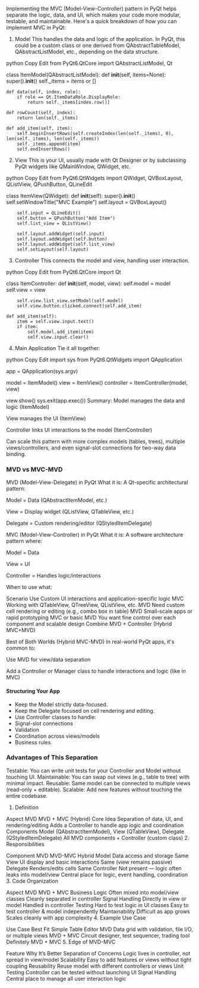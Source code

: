 Implementing the MVC (Model-View-Controller) pattern in PyQt helps separate the logic, data, and UI, which makes your code more modular, testable, and maintainable. Here's a quick breakdown of how you can implement MVC in PyQt:

1. Model
This handles the data and logic of the application. In PyQt, this could be a custom class or one derived from QAbstractTableModel, QAbstractListModel, etc., depending on the data structure.

python
Copy
Edit
from PyQt6.QtCore import QAbstractListModel, Qt

class ItemModel(QAbstractListModel):
    def __init__(self, items=None):
        super().__init__()
        self._items = items or []

    def data(self, index, role):
        if role == Qt.ItemDataRole.DisplayRole:
            return self._items[index.row()]

    def rowCount(self, index):
        return len(self._items)

    def add_item(self, item):
        self.beginInsertRows(self.createIndex(len(self._items), 0), len(self._items), len(self._items))
        self._items.append(item)
        self.endInsertRows()
2. View
This is your UI, usually made with Qt Designer or by subclassing PyQt widgets like QMainWindow, QWidget, etc.

python
Copy
Edit
from PyQt6.QtWidgets import QWidget, QVBoxLayout, QListView, QPushButton, QLineEdit

class ItemView(QWidget):
    def __init__(self):
        super().__init__()
        self.setWindowTitle("MVC Example")
        self.layout = QVBoxLayout()

        self.input = QLineEdit()
        self.button = QPushButton("Add Item")
        self.list_view = QListView()

        self.layout.addWidget(self.input)
        self.layout.addWidget(self.button)
        self.layout.addWidget(self.list_view)
        self.setLayout(self.layout)
3. Controller
This connects the model and view, handling user interaction.

python
Copy
Edit
from PyQt6.QtCore import Qt

class ItemController:
    def __init__(self, model, view):
        self.model = model
        self.view = view

        self.view.list_view.setModel(self.model)
        self.view.button.clicked.connect(self.add_item)

    def add_item(self):
        item = self.view.input.text()
        if item:
            self.model.add_item(item)
            self.view.input.clear()
4. Main Application
Tie it all together:

python
Copy
Edit
import sys
from PyQt6.QtWidgets import QApplication

app = QApplication(sys.argv)

model = ItemModel()
view = ItemView()
controller = ItemController(model, view)

view.show()
sys.exit(app.exec())
Summary:
Model manages the data and logic (ItemModel)

View manages the UI (ItemView)

Controller links UI interactions to the model (ItemController)

Can scale this pattern with more complex models (tables, trees), multiple views/controllers, and even signal-slot connections for two-way data binding.


### MVD vs MVC-MVD

MVD (Model-View-Delegate) in PyQt
What it is:
A Qt-specific architectural pattern:

Model = Data (QAbstractItemModel, etc.)

View = Display widget (QListView, QTableView, etc.)

Delegate = Custom rendering/editor (QStyledItemDelegate)


MVC (Model-View-Controller) in PyQt
What it is:
A software architecture pattern where:

Model = Data

View = UI

Controller = Handles logic/interactions


When to use what:

Scenario	Use
Custom UI interactions and application-specific logic	MVC
Working with QTableView, QTreeView, QListView, etc.	MVD
Need custom cell rendering or editing (e.g., combo box in table)	MVD
Small-scale apps or rapid prototyping	MVC or basic MVD
You want fine control over each component and scalable design	Combine MVD + Controller (Hybrid MVC+MVD)

Best of Both Worlds (Hybrid MVC-MVD)
In real-world PyQt apps, it's common to:

Use MVD for view/data separation

Add a Controller or Manager class to handle interactions and logic (like in MVC)

#### Structuring Your App
 - Keep the Model strictly data-focused.
 - Keep the Delegate focused on cell rendering and editing.
 - Use Controller classes to handle:
 - Signal-slot connections
 - Validation
 - Coordination across views/models
 - Business rules

### Advantages of This Separation
Testable: You can write unit tests for your Controller and Model without touching UI.
Maintainable: You can swap out views (e.g., table to tree) with minimal impact.
Reusable: Same model can be connected to multiple views (read-only + editable).
Scalable: Add new features without touching the entire codebase.

1. Definition

Aspect	MVD	MVD + MVC (Hybrid)
Core Idea	Separation of data, UI, and rendering/editing	Adds a Controller to handle app logic and coordination
Components	Model (QAbstractItemModel), View (QTableView), Delegate (QStyledItemDelegate)	All MVD components + Controller (custom class)
2. Responsibilities

Component	MVD	MVD-MVC Hybrid
Model	Data access and storage	Same
View	UI display and basic interactions	Same (view remains passive)
Delegate	Renders/edits cells	Same
Controller	Not present — logic often leaks into model/view	Central place for logic, event handling, coordination
3. Code Organization

Aspect	MVD	MVD + MVC
Business Logic	Often mixed into model/view classes	Cleanly separated in controller
Signal Handling	Directly in view or model	Handled in controller
Testing	Hard to test logic in UI classes	Easy to test controller & model independently
Maintainability	Difficult as app grows	Scales cleanly with app complexity
4. Example Use Case

Use Case	Best Fit
Simple Table Editor	MVD
Data grid with validation, file I/O, or multiple views	MVD + MVC
Circuit designer, test sequencer, trading tool	Definitely MVD + MVC
5. Edge of MVD-MVC

Feature	Why It’s Better
Separation of Concerns	Logic lives in controller, not spread in view/model
Scalability	Easy to add features or views without tight coupling
Reusability	Reuse model with different controllers or views
Unit Testing	Controller can be tested without launching UI
Signal Handling	Central place to manage all user interaction logic
